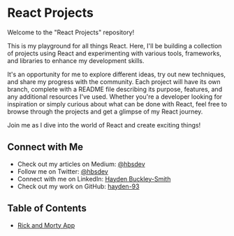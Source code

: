 # React Projects

Welcome to the "React Projects" repository!

This is my playground for all things React. Here, I'll be building a collection of projects using React and experimenting with various tools, frameworks, and libraries to enhance my development skills.

It's an opportunity for me to explore different ideas, try out new techniques, and share my progress with the community. Each project will have its own branch, complete with a README file describing its purpose, features, and any additional resources I've used. Whether you're a developer looking for inspiration or simply curious about what can be done with React, feel free to browse through the projects and get a glimpse of my React journey.

Join me as I dive into the world of React and create exciting things!

## Connect with Me

- Check out my articles on Medium: [@hbsdev](https://medium.com/@hbsdev)
- Follow me on Twitter: [@hbsdev](https://twitter.com/HBSDev)
- Connect with me on LinkedIn: [Hayden Buckley-Smith](https://www.linkedin.com/in/hayden-buckley-smith-b14070142/)
- Check out my work on GitHub: [hayden-93](https://github.com/hayden-93)

## Table of Contents

- [Rick and Morty App](../../tree/master/rick-and-morty/README.md)
